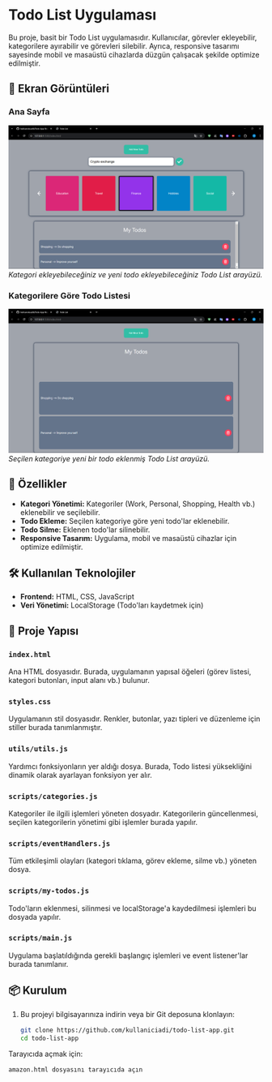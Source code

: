 # Todo List Uygulaması

Bu proje, basit bir Todo List uygulamasıdır. Kullanıcılar, görevler ekleyebilir, kategorilere ayırabilir ve görevleri silebilir. Ayrıca, responsive tasarımı sayesinde mobil ve masaüstü cihazlarda düzgün çalışacak şekilde optimize edilmiştir.

## 📸 Ekran Görüntüleri

### Ana Sayfa
![Ana Sayfa](screenshots/Image1.png)
*Kategori ekleyebileceğiniz ve yeni todo ekleyebileceğiniz Todo List arayüzü.*

### Kategorilere Göre Todo Listesi
![Kategoriye Göre Todo Listesi](screenshots/Image2.png)
*Seçilen kategoriye yeni bir todo eklenmiş Todo List arayüzü.*

## 🚀 Özellikler

- **Kategori Yönetimi:** Kategoriler (Work, Personal, Shopping, Health vb.) eklenebilir ve seçilebilir.
- **Todo Ekleme:** Seçilen kategoriye göre yeni todo'lar eklenebilir.
- **Todo Silme:** Eklenen todo'lar silinebilir.
- **Responsive Tasarım:** Uygulama, mobil ve masaüstü cihazlar için optimize edilmiştir.

## 🛠 Kullanılan Teknolojiler

- **Frontend:** HTML, CSS, JavaScript
- **Veri Yönetimi:** LocalStorage (Todo'ları kaydetmek için)
  
## 📂 Proje Yapısı

### `index.html`
Ana HTML dosyasıdır. Burada, uygulamanın yapısal öğeleri (görev listesi, kategori butonları, input alanı vb.) bulunur.

### `styles.css`
Uygulamanın stil dosyasıdır. Renkler, butonlar, yazı tipleri ve düzenleme için stiller burada tanımlanmıştır.

### `utils/utils.js`
Yardımcı fonksiyonların yer aldığı dosya. Burada, Todo listesi yüksekliğini dinamik olarak ayarlayan fonksiyon yer alır.

### `scripts/categories.js`
Kategoriler ile ilgili işlemleri yöneten dosyadır. Kategorilerin güncellenmesi, seçilen kategorilerin yönetimi gibi işlemler burada yapılır.

### `scripts/eventHandlers.js`
Tüm etkileşimli olayları (kategori tıklama, görev ekleme, silme vb.) yöneten dosya.

### `scripts/my-todos.js`
Todo'ların eklenmesi, silinmesi ve localStorage'a kaydedilmesi işlemleri bu dosyada yapılır.

### `scripts/main.js`
Uygulama başlatıldığında gerekli başlangıç işlemleri ve event listener'lar burada tanımlanır.

## 📦 Kurulum

1. Bu projeyi bilgisayarınıza indirin veya bir Git deposuna klonlayın:
   ```bash
   git clone https://github.com/kullaniciadi/todo-list-app.git
   cd todo-list-app

Tarayıcıda açmak için:

```sh
amazon.html dosyasını tarayıcıda açın
```

